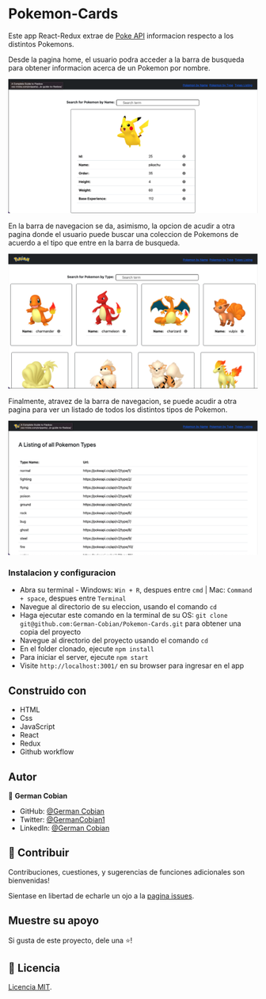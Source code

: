 # Pokemon-Cards

Este app React-Redux extrae de [Poke API](https://pokeapi.co/) informacion respecto a los distintos Pokemons.

Desde la pagina home, el usuario podra acceder a la barra de busqueda para obtener informacion acerca de un Pokemon por nombre.

![Listing of Pokemons](/src/assets/Pokemon-single.jpg "Single Pokemnon")

En la barra de navegacion se da, asimismo, la opcion de acudir a otra pagina donde el usuario puede buscar una coleccion de Pokemons de acuerdo a el tipo que entre en la barra de busqueda.

![Pokemons by type](/src/assets/Pokemons-collection.jpg "Pokemons by type")

Finalmente, atravez de la barra de navegacion, se puede acudir a otra pagina para ver un listado de todos los distintos tipos de Pokemon.

![Listing of Pokemons](/src/assets/Pokemons-listing.jpg "Listing of Pokemons")

### Instalacion y configuracion

* Abra su terminal - Windows: `Win + R`, despues entre `cmd` | Mac: `Command + space`, despues entre `Terminal`
* Navegue al directorio de su eleccion, usando el comando `cd`
* Haga ejecutar este comando en la terminal de su OS: `git clone git@github.com:German-Cobian/Pokemon-Cards.git` para obtener una copia del proyecto
* Navegue al directorio del proyecto usando el comando `cd`
* En el folder clonado, ejecute `npm install`
* Para iniciar el server, ejecute `npm start`
* Visite `http://localhost:3001/` en su browser para ingresar en el app

## Construido con

* HTML
* Css
* JavaScript
* React
* Redux
* Github workflow

## Autor

👤 **German Cobian**
* GitHub: [@German Cobian](https://github.com/German-Cobian)
* Twitter: [@GermanCobian1](https://twitter.com/GermanCobian1)
* LinkedIn: [@German Cobian](https://www.linkedin.com/in/german-cobian/)

## 🤝 Contribuir

Contribuciones, cuestiones, y sugerencias de funciones adicionales son bienvenidas!

Sientase en libertad de echarle un ojo a la [pagina issues](https://github.com/German-Cobian/Pokemon-Cards/issues).

## Muestre su apoyo

Si gusta de este proyecto, dele una ⭐️!


## 📝 Licencia

[ Licencia MIT](https://github.com/German-Cobian/Pokemon-Cards/blob/main/LICENSE).

